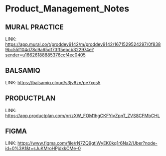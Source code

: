 # Product_Management_Notes
## MURAL PRACTICE
LINK: https://app.mural.co/t/proddev9142/m/proddev9142/1671529524297/0f8389bc55f104d78c9a65df73ff5ebcb322974e?sender=u16626188885376ccf4ec0405
## BALSAMIQ
LINK: https://balsamiq.cloud/s3jv6zn/pe7xos5
## PRODUCTPLAN
LINK: https://app.productplan.com/pr/zXW_FOM1hgCKFYivZpnT_ZVS8CFMbCHL
## FIGMA
LINK: https://www.figma.com/file/rN7ZQ9gtiWyEK0kq1r6Na2/Uber?node-id=0%3A1&t=sJuKMroHPjdxkCMe-0
